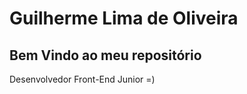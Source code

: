 <div class="desenvolvedor">
  <h1>Guilherme Lima de Oliveira</h1>
  <h2>Bem Vindo ao meu repositório</h2>
  <p>Desenvolvedor Front-End Junior =)</p>
</div>
   
  
<!---
guiolima1993/guiolima1993 is a ✨ special ✨ repository because its `README.md` (this file) appears on your GitHub profile.
You can click the Preview link to take a look at your changes.
--->
